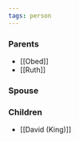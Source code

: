 ```yaml
---
tags: person
---
```


### Parents
- [[Obed]]
- [[Ruth]]

### Spouse

### Children
- [[David (King)]]

